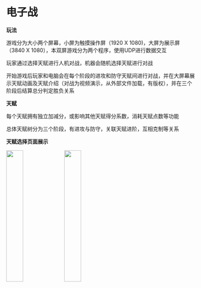 # 电子战

**玩法**

游戏分为大小两个屏幕，小屏为触摸操作屏（1920 X 1080)，大屏为展示屏（3840 X 1080），本双屏游戏分为两个程序，使用UDP进行数据交互

玩家通过选择天赋进行人机对战，机器会随机选择天赋进行对战

开始游戏后玩家和电脑会在每个阶段的进攻和防守天赋间进行对战，并在大屏幕展示天赋动画及天赋介绍（对战为视频演示，从外部文件加载，有版权），并在三个阶段后结算总分判定胜负关系

**天赋**

每个天赋拥有独立加减分，或影响其他天赋得分系数，消耗天赋点数等功能

总体天赋树分为三个阶段，有进攻与防守，关联天赋进阶，互相克制等关系


**天赋选择页面展示**

<img src="http://ww1.sinaimg.cn/large/964d9c55jw1fck91lvlwsj218g0p0k7v.jpg" style="width:30%;heigth:30%"/>
<img src="http://ww3.sinaimg.cn/large/964d9c55jw1fck91mo6twj218g0p0ana.jpg" style="width:30%;heigth:30%"/>
